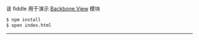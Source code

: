 该 fiddle 用于演示 [Backbone.View](http://backbonejs.org/#View) 模块

```sh
$ npm install
$ open index.html
```

---
